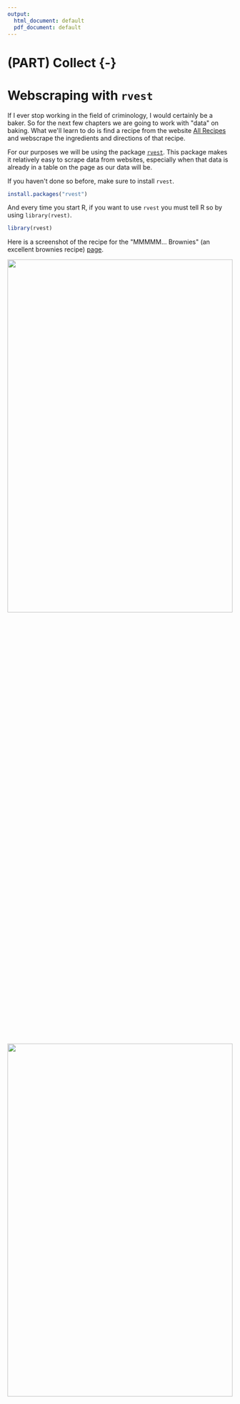 ```yaml
---
output:
  html_document: default
  pdf_document: default
---
```

# (PART) Collect {-}

# Webscraping with `rvest`

If I ever stop working in the field of criminology, I would certainly be a baker. So for the next few chapters we are going to work with "data" on baking. What we'll learn to do is find a recipe from the website [All Recipes](https://www.allrecipes.com/) and webscrape the ingredients and directions of that recipe.     

For our purposes we will be using the package [`rvest`](https://github.com/tidyverse/rvest). This package makes it relatively easy to scrape data from websites, especially when that data is already in a table on the page as our data will be.

If you haven't done so before, make sure to install `rvest`.


```r
install.packages("rvest")
```

And every time you start R, if you want to use `rvest` you must tell R so by using `library(rvest)`.


```r
library(rvest)
```

Here is a screenshot of the recipe for the "MMMMM... Brownies" (an excellent brownies recipe) [page](https://www.allrecipes.com/recipe/25080/mmmmm-brownies/?internalSource=hub%20recipe&referringContentType=Search).

<img src="images/brownies_1.PNG" width="100%" height="45%"  style="display: block; margin: auto;" />

<img src="images/brownies_2.PNG" width="100%" height="45%"  style="display: block; margin: auto;" />

## Scraping one page

In later lessons we'll learn how to scrape the ingredients of any recipe on the site. For now, we'll focus on just getting data for our brownies recipe.

The first step to scraping a page is to read in that page's information to R using the function `read_html()` from the `rvest` package. The input for the () is the URL of the page we want to scrape. In a later lesson, we will manipulate this URL to be able to scrape data from many pages. 


```r
read_html("https://www.allrecipes.com/recipe/25080/mmmmm-brownies/")
#> {html_document}
#> <html lang="en">
#> [1] <head>\n<meta http-equiv="Content-Type" content="text/html; charset=UTF-8 ...
#> [2] <body class="template-recipe node- mdex-test karma-site-container alrcom  ...
```

When running the above code, it returns an XML Document. The `rvest` package is well suited for interpreting this and turning it into something we already know how to work with. To be able to work on this data, we need to assign the output of `read_html()` to an object which we'll call *brownies* since that is the recipe we are currently scraping. 


```r
brownies <- read_html("https://www.allrecipes.com/recipe/25080/mmmmm-brownies/")
```

We now need to select only a small part of the page which has the relevant information - in this case the ingredients and directions.

We need to find just which parts of the page to scrape. To do so we'll use the helper tool [SelectorGadget](https://selectorgadget.com/), a Google Chrome extension that lets you click on parts of the page to get the CSS selector code that we'll use. Install that extension in Chrome and go to the [brownie recipe page](https://www.allrecipes.com/recipe/25080/mmmmm-brownies/?internalSource=hub%20recipe&referringContentType=Search).

When you open SelectorGadget it allows you to click on parts of the page and it will highlight every similar piece and show the CSS selector code in the box near the bottom. Here we clicked on the first ingredient - "1/2 cup white sugar". Every ingredient is highlighted in yellow as (to oversimplify this explanation) these ingredients are the same "type" in the page. 

<img src="images/brownies_3.PNG" width="100%" height="45%"  style="display: block; margin: auto;" />

Note that in the bottom right of the screen, the SelectorGadget bar now has the text ".ingredients-item-name". This is the CSS selector code we can use to get all of the ingredients. 

<img src="images/brownies_4.PNG" width="100%" height="45%"  style="display: block; margin: auto;" />

We will use the function `html_nodes()` to grab the part of the page (based on the CSS selectors) that we want. The input for this function is first the object made from `read_html()` (which we called *brownies*) and then we can paste the CSS selector text - in this case, ".ingredients-item-name". We'll assign the resulting object to *ingredients* since we want to use *brownies* to also get the directions. 


```r
ingredients <- html_nodes(brownies, ".ingredients-item-name")
```

Since we are getting data that is a text format, we need to tell `rvest` that the format of the scraped data is text. We do with using `html_text()` and our input in the () is the object made in the function `html_nodes()`.  


```r
ingredients <- html_text(ingredients)
```

Now let's check what we got. 


```r
ingredients
#> [1] "½ cup white sugar "                  "2 tablespoons butter "              
#> [3] "2 tablespoons water "                "1 ½ cups semisweet chocolate chips "
#> [5] "2 eggs "                             "½ teaspoon vanilla extract "        
#> [7] "<U+2154> cup all-purpose flour "     "¼ teaspoon baking soda "            
#> [9] "½ teaspoon salt "
```

We have successfully scraped the ingredients for this brownies recipes. 

Now let's do the same process to get the directions for baking. 

In SelectorGadget click clear to unselect the ingredients. Now click one of the lines of directions that starts with the word "Step". It'll highlight all three directions as they're all of the same "type".^[To be slightly more specific, when the site is made it has to put all of the pieces of the site together, such as links, photos, the section on ingredients, the section on directions, the section on reviews. So in this case we selected a "text" type in the section on directions and SelectorGadget then selected all "text" types inside of that section.] Note that if you click on the instructions without starting on one of the "Step" lines, such as clicking on the actual instructions (e.g. "Preheat the oven...") lines itself, SelectorGadget will have the node "p" and say it has found 25 "things" on that page that match. To fix this you just scroll up to see where the text "Best brownies I've ever had!" is also highlighted in yellow and click that to unselect it. Using SelectorGadget is often steps like this where you use trial and error to only select the parts of the page that you want.  

<img src="images/brownies_5.PNG" width="100%" height="45%"  style="display: block; margin: auto;" />

The CSS selector code this time is ".instructions-section-item" so we can put that inside of `html_nodes()`. Let's assign the output as *directions*.


```r
directions <- html_nodes(brownies, ".instructions-section-item")
directions <- html_text(directions)
```

Did it work?





```r
directions
```

<img src="images/webscraping1.PNG" width="100%" height="45%"  style="display: block; margin: auto;" />

Yes! You may notice that each direction is one very long string, so long that we have to scroll to the right (in the web version of this book) to read it. If you run the code direction in RStudio, it'll automatically put it on multiple lines for easy reading. If you put it on a website or a PDF (such as this book's print version), it'll instead be so long that it may extend off the page. There are a lot of features in RStudio that make it easy to work with data like this. In cases where you are presenting the data outside of RStudio, such as making an R Markdown document, it is important to check that the results look right in every format you are making (e.g. Word, HTML, PDF). 

## Cleaning the webscraped data

Now we just need to clean up the extra spaces to have nice, clean instructions for own brownies. We can remove white space at the beginning or end of strings using the `trimws()` function that is built into R. We just put the vector object inside the parentheses. 


```r
directions  <- trimws(directions)
ingredients <- trimws(ingredients)
```

And let's print out both objects to make sure it worked. 


```r
ingredients
directions
```

<img src="images/webscraping2.PNG" width="100%" height="45%"  style="display: block; margin: auto;" />

Now *ingredients* is as it should be (note that all of the ingredient amounts - e.g. 2/3 cups - looks fine when in R. But when exporting it to PDF and on the site it shows weird characters like "<U+2154>". This is because the conversion from R to PDF or HTML isn't working right. I'm keeping this unfixed as a demonstration of how things can look right in R but look wrong when moving it elsewhere. So when working on something that you export out of R (including from R to PDF/HTML or even R to Excel), you should make sure to check that no issue occurred during the conversion. 

*directions* has a bunch of space between the step number and the instructions. Let's use `gsub()` to remove the multiple spaces and replace it with a single space.

We'll search for anything with two or more spaces and replace that with a single space.


```r
directions <- gsub(" {2,}", " ", directions)
```

And one final check to make sure it worked.


```r
directions
```

<img src="images/webscraping3.PNG" width="100%" height="45%"  style="display: block; margin: auto;" />

In Chapter \@ref(functions) we'll learn to make a function to scrape any recipe from this site using just the URL and to print the ingredients and directions to the console.  
